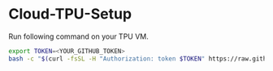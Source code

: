 # Cloud-TPU-Setup

Run following command on your TPU VM.

```bash
export TOKEN=<YOUR_GITHUB_TOKEN>
bash -c "$(curl -fsSL -H "Authorization: token $TOKEN" https://raw.githubusercontent.com/yuneg11/Cloud-TPU-Setup/master/setup.sh)"
```
